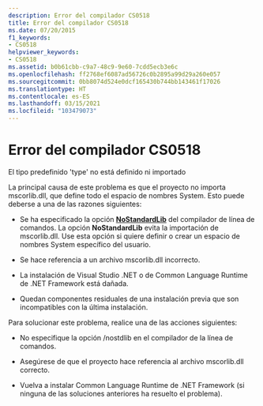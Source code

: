 ```yaml
---
description: Error del compilador CS0518
title: Error del compilador CS0518
ms.date: 07/20/2015
f1_keywords:
- CS0518
helpviewer_keywords:
- CS0518
ms.assetid: b0b61cbb-c9a7-48c9-9e60-7cdd5ecb3e6c
ms.openlocfilehash: ff2768ef6087ad56726c0b2895a99d29a260e057
ms.sourcegitcommit: 0bb8074d524e0dcf165430b744bb143461f17026
ms.translationtype: HT
ms.contentlocale: es-ES
ms.lasthandoff: 03/15/2021
ms.locfileid: "103479073"
---
```

# <a name="compiler-error-cs0518"></a>Error del compilador CS0518

El tipo predefinido 'type' no está definido ni importado  
  
 La principal causa de este problema es que el proyecto no importa mscorlib.dll, que define todo el espacio de nombres System. Esto puede deberse a una de las razones siguientes:  
  
- Se ha especificado la opción [**NoStandardLib**](../compiler-options/advanced.md#nostandardlib) del compilador de línea de comandos. La opción **NoStandardLib** evita la importación de mscorlib.dll. Use esta opción si quiere definir o crear un espacio de nombres System específico del usuario.  
  
- Se hace referencia a un archivo mscorlib.dll incorrecto.  
  
- La instalación de Visual Studio .NET o de Common Language Runtime de .NET Framework está dañada.  
  
- Quedan componentes residuales de una instalación previa que son incompatibles con la última instalación.  
  
 Para solucionar este problema, realice una de las acciones siguientes:  
  
- No especifique la opción /nostdlib en el compilador de la línea de comandos.  
  
- Asegúrese de que el proyecto hace referencia al archivo mscorlib.dll correcto.  
  
- Vuelva a instalar Common Language Runtime de .NET Framework (si ninguna de las soluciones anteriores ha resuelto el problema).
